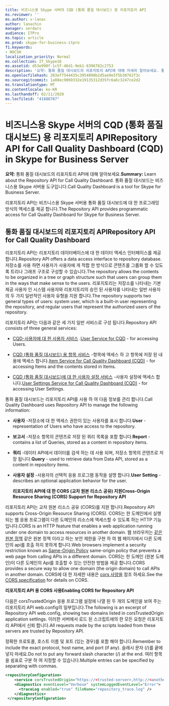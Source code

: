 ```yaml
---
title: 비즈니스용 Skype 서버의 CQD (통화 품질 대시보드) 용 리포지토리 API
ms.reviewer: ''
ms.author: v-lanac
author: lanachin
manager: serdars
audience: ITPro
ms.topic: article
ms.prod: skype-for-business-itpro
f1.keywords:
- NOCSH
localization_priority: Normal
ms.collection: IT_Skype16
ms.assetid: d53e990f-1c5f-46d1-9eb1-8396782c2753
description: '요약: 통화 품질 대시보드의 리포지토리 API에 대해 자세히 알아보세요. 통화 품질 대시보드는 비즈니스용 Skype 서버용 도구입니다.'
ms.openlocfilehash: 283ef7544435c3954898b2d5ae9e5f5b38762f3c
ms.sourcegitcommit: 1a08ec9069332e19135312d35fc6a6c3247ce2d2
ms.translationtype: MT
ms.contentlocale: ko-KR
ms.lasthandoff: 02/11/2020
ms.locfileid: "41888787"
---
```

# <a name="repository-api-for-call-quality-dashboard-cqd-in-skype-for-business-server"></a><span data-ttu-id="26747-104">비즈니스용 Skype 서버의 CQD (통화 품질 대시보드) 용 리포지토리 API</span><span class="sxs-lookup"><span data-stu-id="26747-104">Repository API for Call Quality Dashboard (CQD) in Skype for Business Server</span></span>
 
<span data-ttu-id="26747-105">**요약:** 통화 품질 대시보드의 리포지토리 API에 대해 알아보세요.</span><span class="sxs-lookup"><span data-stu-id="26747-105">**Summary:** Learn about the Repository API for Call Quality Dashboard.</span></span> <span data-ttu-id="26747-106">통화 품질 대시보드는 비즈니스용 Skype 서버용 도구입니다.</span><span class="sxs-lookup"><span data-stu-id="26747-106">Call Quality Dashboard is a tool for Skype for Business Server.</span></span>
  
<span data-ttu-id="26747-107">리포지토리 API는 비즈니스용 Skype 서버용 통화 품질 대시보드에 대 한 프로그래밍 방식의 액세스를 제공 합니다.</span><span class="sxs-lookup"><span data-stu-id="26747-107">The Repository API provides programmatic access for Call Quality Dashboard for Skype for Business Server.</span></span>
  
## <a name="repository-api-for-call-quality-dashboard"></a><span data-ttu-id="26747-108">통화 품질 대시보드의 리포지토리 API</span><span class="sxs-lookup"><span data-stu-id="26747-108">Repository API for Call Quality Dashboard</span></span>

<span data-ttu-id="26747-109">리포지토리 API는 리포지토리 데이터베이스에 대 한 데이터 액세스 인터페이스를 제공 합니다.</span><span class="sxs-lookup"><span data-stu-id="26747-109">Repository API offers a data access interface to repository database.</span></span> <span data-ttu-id="26747-110">저장소를 사용 하면 사용자가 사용자에 게 적합 한 방식으로 콘텐츠를 그룹화 할 수 있도록 트리나 그래프 구조로 구성할 수 있습니다.</span><span class="sxs-lookup"><span data-stu-id="26747-110">The repository allows the contents to be organized in a tree or graph structure such that users can group them in the ways that make sense to the users.</span></span> <span data-ttu-id="26747-111">리포지토리는 저장소를 나타내는 기본 제공 사용자 인 시스템 사용자와 리포지토리의 승인 된 사용자를 나타내는 일반 사용자의 두 가지 일반적인 사용자 유형을 지원 합니다.</span><span class="sxs-lookup"><span data-stu-id="26747-111">The repository supports two general types of users: system user, which is a built-in user representing the repository, and regular users that represent the authorized users of the repository.</span></span>
  
<span data-ttu-id="26747-112">리포지토리 API는 다음과 같은 세 가지 일반 서비스로 구성 됩니다.</span><span class="sxs-lookup"><span data-stu-id="26747-112">Repository API consists of three general services:</span></span> 
  
- <span data-ttu-id="26747-113">[CQD-사용자에 대 한 사용자 서비스](user-service.md) .</span><span class="sxs-lookup"><span data-stu-id="26747-113">[User Service for CQD](user-service.md) - for accessing Users.</span></span>
    
- <span data-ttu-id="26747-114">[CQD (통화 품질 대시보드) 용 항목 서비스](item-service.md) -항목에 액세스 하 고 항목에 저장 된 내용에 액세스 합니다.</span><span class="sxs-lookup"><span data-stu-id="26747-114">[Item Service for Call Quality Dashboard (CQD)](item-service.md) - for accessing Items and the contents stored in Items.</span></span>
    
- <span data-ttu-id="26747-115">[CQD (통화 품질 대시보드)에 대 한 사용자 설정 서비스](user-settings-service.md) -사용자 설정에 액세스 합니다.</span><span class="sxs-lookup"><span data-stu-id="26747-115">[User Settings Service for Call Quality Dashboard (CQD)](user-settings-service.md) - for accessing User Settings.</span></span>
    
<span data-ttu-id="26747-116">통화 품질 대시보드는 리포지토리 API를 사용 하 여 다음 정보를 관리 합니다.</span><span class="sxs-lookup"><span data-stu-id="26747-116">Call Quality Dashboard uses Repository API to manage the following information:</span></span> 
  
- <span data-ttu-id="26747-117">**사용자** -저장소에 대 한 액세스 권한이 있는 사용자를 표시 합니다.</span><span class="sxs-lookup"><span data-stu-id="26747-117">**User** - representation of Users who have access to the repository.</span></span>
    
- <span data-ttu-id="26747-118">**보고서** -저장소 항목의 콘텐츠로 저장 된 쿼리 목록을 포함 합니다.</span><span class="sxs-lookup"><span data-stu-id="26747-118">**Report** - contains a list of Queries, stored as a content in repository items.</span></span>
    
- <span data-ttu-id="26747-119">**쿼리** -데이터 API에서 데이터를 검색 하는 데 사용 되며, 저장소 항목의 콘텐츠로 저장 됩니다.</span><span class="sxs-lookup"><span data-stu-id="26747-119">**Query** - used to retrieve data from Data API, stored as a content in repository items.</span></span>
    
- <span data-ttu-id="26747-120">**사용자 설정** -사용자의 선택적 응용 프로그램 동작을 설명 합니다.</span><span class="sxs-lookup"><span data-stu-id="26747-120">**User Setting** - describes an optional application behavior for the user.</span></span>
    
  <span data-ttu-id="26747-121">**리포지토리 API에 대 한 CORS (교차 원본 리소스 공유) 지원**</span><span class="sxs-lookup"><span data-stu-id="26747-121">**Cross-Origin Resource Sharing (CORS) Support for Repository API**</span></span>
  
<span data-ttu-id="26747-122">리포지토리 API는 교차 원본 리소스 공유 (CORS)를 지원 합니다.</span><span class="sxs-lookup"><span data-stu-id="26747-122">Repository API supports Cross-Origin Resource Sharing (CORS).</span></span> <span data-ttu-id="26747-123">CORS는 한 도메인에서 실행 되는 웹 응용 프로그램이 다른 도메인의 리소스에 액세스할 수 있도록 하는 HTTP 기능입니다.</span><span class="sxs-lookup"><span data-stu-id="26747-123">CORS is an HTTP feature that enables a web application running under one domain to access resources in another domain.</span></span> <span data-ttu-id="26747-124">웹 브라우저는 [같은 원본 정책](https://www.w3.org/Security/wiki/Same_Origin_Policy) 같은 원본 정책 이라고 하는 보안 제한을 구현 하 여 웹 페이지에서 다른 도메인의 api를 호출 하지 못하게 합니다.</span><span class="sxs-lookup"><span data-stu-id="26747-124">Web browsers implement a security restriction known as [Same-Origin Policy](https://www.w3.org/Security/wiki/Same_Origin_Policy) same-origin policy that prevents a web page from calling APIs in a different domain.</span></span> <span data-ttu-id="26747-125">CORS는 한 도메인 (원본 도메인)이 다른 도메인의 Api를 호출할 수 있는 안전한 방법을 제공 합니다.</span><span class="sxs-lookup"><span data-stu-id="26747-125">CORS provides a secure way to allow one domain (the origin domain) to call APIs in another domain.</span></span> <span data-ttu-id="26747-126">CORS에 대 한 자세한 내용은 [cors 사양을](https://www.w3.org/TR/cors/) 참조 하세요.</span><span class="sxs-lookup"><span data-stu-id="26747-126">See the [CORS specification](https://www.w3.org/TR/cors/) for details on CORS.</span></span>
  
 <span data-ttu-id="26747-127">**리포지토리 API 용 CORS 사용**</span><span class="sxs-lookup"><span data-stu-id="26747-127">**Enabling CORS for Repository API**</span></span>
  
 <span data-ttu-id="26747-128">다음은 corsTrustedOrigin 응용 프로그램 설정에 나열 된 두 개의 도메인을 보여 주는 리포지토리 API web.config의 일부입니다.</span><span class="sxs-lookup"><span data-stu-id="26747-128">The following is an excerpt of Repository API web.config, showing two domains listed in corsTrustedOrigin application settings.</span></span> <span data-ttu-id="26747-129">이러한 서버에서 로드 된 스크립트에의 한 모든 요청은 리포지토리 API에서 신뢰 합니다.</span><span class="sxs-lookup"><span data-stu-id="26747-129">All requests made by the scripts loaded from these servers are trusted by Repository API.</span></span>
  
<span data-ttu-id="26747-130">정확한 프로토콜, 호스트 이름 및 포트 (있는 경우)를 포함 해야 합니다.</span><span class="sxs-lookup"><span data-stu-id="26747-130">Remember to include the exact protocol, host name, and port (if any).</span></span> <span data-ttu-id="26747-131">슬래시 문자 (/)를 끝에 넣지 마세요.</span><span class="sxs-lookup"><span data-stu-id="26747-131">Do not to put any forward slash character (/) at the end.</span></span> <span data-ttu-id="26747-132">여러 항목을 쉼표로 구분 하 여 지정할 수 있습니다.</span><span class="sxs-lookup"><span data-stu-id="26747-132">Multiple entries can be specified by separating with commas.</span></span>
  
```xml
<repositoryConfiguration>
    <service corsTrustedOrigin="https://<trusted-server>,http://<another-trusted-domain>:8080"" />
    <diagnostics eventLevel="Verbose" systemLoggedEventLevel="Error">
      <traceLog enabled="true" fileName="repository_trace.log" />
    </diagnostics>
 </repositoryConfiguration>
```


